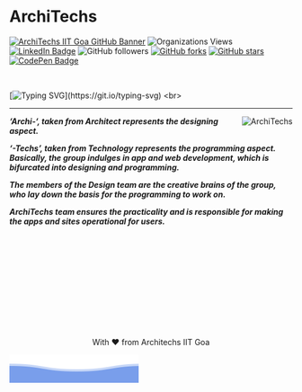 <p align = center>
<H1>
ArchiTechs
</H1>
</p>

[![ArchiTechs IIT Goa GitHub Banner](https://github.com/Architechs-IITGOA/Resources/blob/main/Images/Architechs%201-01.png)](https://github.com/Architechs-IITGOA)
![Organizations Views](https://komarev.com/ghpvc/?username=Architechs-IITGOA&label=Organizations+Views!)
[![LinkedIn Badge](https://img.shields.io/badge/LinkedIn-Profile-informational?style=flat&logo=linkedin&logoColor=white&color=0D76A8)](https://www.linkedin.com/company/architechs-iit-goa/)
![GitHub followers](https://img.shields.io/github/followers/Architechs-IITGOA?style=social)
[![GitHub forks](https://img.shields.io/github/forks/Architechs-IITGOA/.github)](https://github.com/Architechs-IITGOA/.github/network)
[![GitHub stars](https://img.shields.io/github/stars/Architechs-IITGOA/.github)](https://github.com/Architechs-IITGOA/.github/stargazers)
[![CodePen Badge](https://img.shields.io/badge/CodePen-Profile-informational?style=flat&logo=codepen&logoColor=white&color=black)](https://www.iitgoa.ac.in/~students/Clubs/STAB/STAB/index.html#home)

<br>

[![Typing SVG](https://readme-typing-svg.demolab.com?font=Fira+Code&pause=1000&width=435&lines=Architect+works+on+building;Interactive+Websites+and+Apps;Encourage+young+and+creative+minds!)](https://git.io/typing-svg)
<br>

<hr>
<a href = "https://www.iitgoa.ac.in/~students/Clubs/STAB/STAB/index.html#about&clubs">
<img align="right" alt="ArchiTechs" src = "https://github.com/Architechs-IITGOA/Resources/blob/main/Images/2.jpg"></p>
</a>

**_‘Archi-‘, taken from Architect represents the designing aspect._**

**_‘-Techs’, taken from Technology represents the programming aspect. Basically, the group indulges in app and web development, which is bifurcated into designing and programming._**

**_The members of the Design team are the creative brains of the group, who lay down the basis for the programming to work on._**

**_ArchiTechs team ensures the practicality and is responsible for making the apps and sites operational for users._**

<br>
<br>














<br>
<br>
<br>
<br>
<br>
<br>
<br>
<br>

<p align="center"> With ❤️ from Architechs IIT Goa</p>


![](https://github.com/amandewatnitrr/amandewatnitrr/blob/main/imgs/bottom_header.svg)
